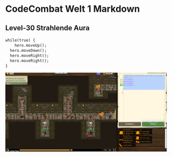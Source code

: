 # CodeCombat Welt 1 Markdown
## Level-30 Strahlende Aura
```
while(true) {
    hero.moveUp();
  hero.moveDown();
  hero.moveRight();
  hero.moveRight();    
}
```
![Alt text](image-33.png)